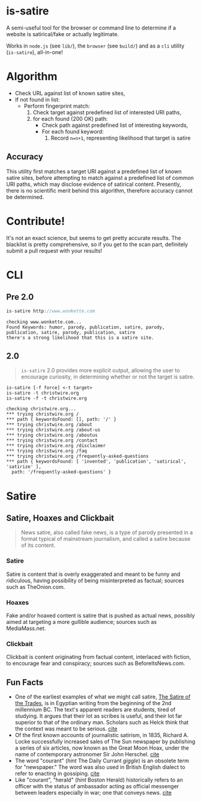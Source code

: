# is-satire
A semi-useful tool for the browser or command line to determine if a website is satirical/fake or actually legitimate.

Works in `node.js` (see `lib/`), the `browser` (see `build/`) and as a `cli` utility (`is-satire`), all-in-one!

# Algorithm
* Check URL against list of known satire sites,
* If not found in list:
    * Perform fingerprint match:
        1. Check target against predefined list of interested URI paths,
        2. for each found (200 OK) path:
            * Check path against predefined list of interesting keywords,
            * For each found keyword:
                1. Record `n=n+1`, representing likelihood that target is satire 

## Accuracy

This utility first matches a target URI against a predefined list of known satire sites, before attempting to match against a predefined list of common URI paths, which may disclose evidence of satirical content. Presently, there is no scientific merit behind this algorithm, therefore accuracy cannot be determined. 

# Contribute!

It's not an exact science, but seems to get pretty accurate results. The blacklist is pretty comprehensive, so if you get to the scan part, definitely submit a pull request with your results!

# CLI
## Pre 2.0
```js
is-satire http://www.wonkette.com
```
```
checking www.wonkette.com...
Found Keywords: humor, parody, publication, satire, parody, publication, satire, parody, publication, satire
there's a strong likelihood that this is a satire site.
```

## 2.0

> `is-satire` 2.0 provides more explicit output, allowing the user to encourage curiosity, in determining whether or not the target is satire.

```
is-satire [-f force] <-t target>
is-satire -t christwire.org
is-satire -f -t christwire.org
```

```
checking christwire.org...
*** trying christwire.org /
*** path { keywordsFound: [], path: '/' }
*** trying christwire.org /about
*** trying christwire.org /about-us
*** trying christwire.org /aboutus
*** trying christwire.org /contact
*** trying christwire.org /disclaimer
*** trying christwire.org /faq
*** trying christwire.org /frequently-asked-questions
*** path { keywordsFound: [ 'invented', 'publication', 'satirical', 'satirize' ],
  path: '/frequently-asked-questions' }
```

# Satire

## Satire, Hoaxes and Clickbait
> News satire, also called fake news, is a type of parody presented in a format typical of mainstream journalism, and called a satire because of its content.

### Satire
Satire is content that is overly exaggerated and meant to be funny and ridiculous, having possibility of being misinterpreted as factual; sources such as TheOnion.com.

### Hoaxes
Fake and/or hoaxed content is satire that is pushed as actual news, possibly aimed at targeting a more gullible audience; sources such as MediaMass.net.

### Clickbait
Clickbait is content originating from factual content, interlaced with fiction, to encourage fear and conspiracy; sources such as BeforeItsNews.com.

## Fun Facts
- One of the earliest examples of what we might call satire, [The Satire of the Trades](https://en.wikipedia.org/wiki/The_Satire_of_the_Trades), is in Egyptian writing from the beginning of the 2nd millennium BC. The text's apparent readers are students, tired of studying. It argues that their lot as scribes is useful, and their lot far superior to that of the ordinary man. Scholars such as Helck think that the context was meant to be serious. [cite](https://en.wikipedia.org/wiki/Satire#Development)
- Of the first known accounts of journalistic satirism, in 1835, Richard A. Locke successfully increased sales of The Sun newspaper by publishing a series of six articles, now known as the Great Moon Hoax, under the name of contemporary astronomer Sir John Herschel. [cite](https://en.wikipedia.org/wiki/Great_Moon_Hoax)
- The word "courant" (*hint* The Daily Currant *giggle*) is an obsolete term for "newspaper." The word was also used in British English dialect to refer to enacting in gossiping. [cite](https://en.wiktionary.org/wiki/courant)
- Like "courant", "herald" (*hint* Boston Herald) historically refers to an officer with the status of ambassador acting as official messenger between leaders especially in war; one that conveys news. [cite](http://www.merriam-webster.com/dictionary/herald)
